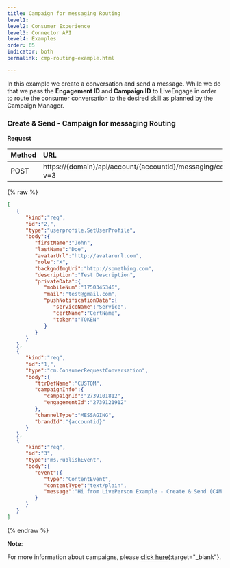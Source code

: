 ```yaml
---
title: Campaign for messaging Routing
level1:
level2: Consumer Experience
level3: Connector API
level4: Examples
order: 65
indicator: both
permalink: cmp-routing-example.html

---
```


In this example we create a conversation and send a message. While we do that we pass the **Engagement ID** and **Campaign ID** to LiveEngage in order to route the consumer conversation to the desired skill as planned by the Campaign Manager.

### Create & Send - Campaign for messaging Routing

**Request**

| Method | URL  |
| :--- | :--- |
| POST | https://{domain}/api/account/{accountid}/messaging/consumer/conversation?v=3 |

{% raw %}
```json
[  
   {  
      "kind":"req",
      "id":"2,",
      "type":"userprofile.SetUserProfile",
      "body":{  
         "firstName":"John",
         "lastName":"Doe",
         "avatarUrl":"http://avatarurl.com",
         "role":"X",
         "backgndImgUri":"http://something.com",
         "description":"Test Description",
         "privateData":{  
            "mobileNum":"1750345346",
            "mail":"test@gmail.com",
            "pushNotificationData":{  
               "serviceName":"Service",
               "certName":"CertName",
               "token":"TOKEN"
            }
         }
      }
   },
   {  
      "kind":"req",
      "id":"1,",
      "type":"cm.ConsumerRequestConversation",
      "body":{  
         "ttrDefName":"CUSTOM",
         "campaignInfo":{  
            "campaignId":"2739101812",
            "engagementId":"2739121912"
         },
         "channelType":"MESSAGING",
         "brandId":"{accountid}"
      }
   },
   {  
      "kind":"req",
      "id":"3",
      "type":"ms.PublishEvent",
      "body":{  
         "event":{  
            "type":"ContentEvent",
            "contentType":"text/plain",
            "message":"Hi from LivePerson Example - Create & Send (C4M Routing)"
         }
      }
   }
]
```
{% endraw %}

**Note**:

For more information about campaigns, please [click here](https://www.liveperson.com/services/technical-support/about-campaigns){:target="_blank"}.
